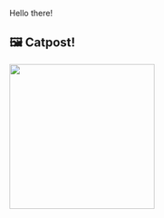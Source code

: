 Hello there!



## 🖼️ Catpost!

<sub>
    <img src="https://cdn2.thecatapi.com/images/4id.gif" height="256">
</sub>

